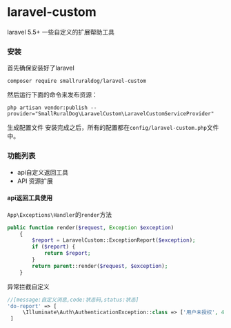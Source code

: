 # laravel-custom

laravel 5.5+ 一些自定义的扩展帮助工具

### 安装
首先确保安装好了laravel
```
composer require smallruraldog/laravel-custom
```
然后运行下面的命令来发布资源：
```
php artisan vendor:publish --provider="SmallRuralDog\LaravelCustom\LaravelCustomServiceProvider"
```
生成配置文件
安装完成之后，所有的配置都在`config/laravel-custom.php`文件中。

### 功能列表
- api自定义返回工具
- API 资源扩展

#### api返回工具使用
 `App\Exceptions\Handler`的`render`方法
```php
public function render($request, Exception $exception)
    {
        $report = LaravelCustom::ExceptionReport($exception);
        if ($report) {
            return $report;
        }
        return parent::render($request, $exception);
    }

```

异常拦截自定义
```php
//[message:自定义消息,code:状态码,status:状态]
'do-report' => [
     \Illuminate\Auth\AuthenticationException::class => ['用户未授权', 401, 'error']
 ]
 ```